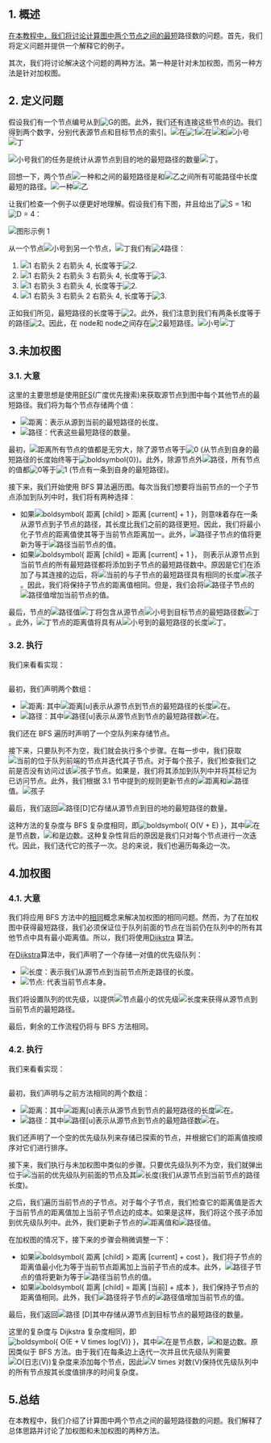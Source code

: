 ## 1. 概述

[在本教程中，我们将讨论计算图中两个节点之间的最短](https://www.baeldung.com/cs/graph-theory-intro)路径数的问题。首先，我们将定义问题并提供一个解释它的例子。

其次，我们将讨论解决这个问题的两种方法。第一种是针对未加权图，而另一种方法是针对加权图。

## 2. 定义问题

假设我们有一个节点编号从到![G](https://www.baeldung.com/wp-content/ql-cache/quicklatex.com-1e40206e25474f738eeb7ca968031abf_l3.svg)的图。此外，我们还有连接这些节点的边。我们得到两个数字，分别代表源节点和目标节点的索引。![在](https://www.baeldung.com/wp-content/ql-cache/quicklatex.com-54e215a7a583b4f357a5a627420bcf2f_l3.svg)![1](https://www.baeldung.com/wp-content/ql-cache/quicklatex.com-69a7c7fb1023d315f416440bca10d849_l3.svg)![在](https://www.baeldung.com/wp-content/ql-cache/quicklatex.com-54e215a7a583b4f357a5a627420bcf2f_l3.svg)![和](https://www.baeldung.com/wp-content/ql-cache/quicklatex.com-638a7387bd72763290cc777a9b509c38_l3.svg)![小号](https://www.baeldung.com/wp-content/ql-cache/quicklatex.com-52fd2a0fc27878e7dfce68d4632b4ffb_l3.svg)![丁](https://www.baeldung.com/wp-content/ql-cache/quicklatex.com-c10ec9debc8ec5dce4c3c5887557202d_l3.svg)

![小号](https://www.baeldung.com/wp-content/ql-cache/quicklatex.com-52fd2a0fc27878e7dfce68d4632b4ffb_l3.svg)我们的任务是统计从源节点到目的地的最短路径的数量![丁](https://www.baeldung.com/wp-content/ql-cache/quicklatex.com-c10ec9debc8ec5dce4c3c5887557202d_l3.svg)。

回想一下，两个节点![一种](https://www.baeldung.com/wp-content/ql-cache/quicklatex.com-816b613a4f79d4bf9cb51396a9654120_l3.svg)和之间的最短路径是和![乙](https://www.baeldung.com/wp-content/ql-cache/quicklatex.com-c74288aabc0e2ca280d25d92bf1a1ec2_l3.svg)之间所有可能路径中长度最短的路径。![一种](https://www.baeldung.com/wp-content/ql-cache/quicklatex.com-816b613a4f79d4bf9cb51396a9654120_l3.svg)![乙](https://www.baeldung.com/wp-content/ql-cache/quicklatex.com-c74288aabc0e2ca280d25d92bf1a1ec2_l3.svg)

让我们检查一个例子以便更好地理解。假设我们有下图，并且给出了![S = 1](https://www.baeldung.com/wp-content/ql-cache/quicklatex.com-b03981f11ad855f307813e149c41ee44_l3.svg)和![D = 4](https://www.baeldung.com/wp-content/ql-cache/quicklatex.com-d05c89867228f1b6e53b66a80f339efc_l3.svg)：

![图形示例 1](https://www.baeldung.com/wp-content/uploads/sites/4/2020/12/Graph_Example-1-768x921-1.png)

从一个节点![小号](https://www.baeldung.com/wp-content/ql-cache/quicklatex.com-52fd2a0fc27878e7dfce68d4632b4ffb_l3.svg)到另一个节点，![丁](https://www.baeldung.com/wp-content/ql-cache/quicklatex.com-c10ec9debc8ec5dce4c3c5887557202d_l3.svg)我们有![4](https://www.baeldung.com/wp-content/ql-cache/quicklatex.com-d4d95642629f734574671d47307d46c3_l3.svg)路径：

1.  ![1 右箭头 2 右箭头 4](https://www.baeldung.com/wp-content/ql-cache/quicklatex.com-6fe64716753a06eeb525c17d4800c743_l3.svg), 长度等于![2](https://www.baeldung.com/wp-content/ql-cache/quicklatex.com-8c267d62c3d7048247917e13baec69a5_l3.svg).
2.  ![1 右箭头 2 右箭头 3 右箭头 4](https://www.baeldung.com/wp-content/ql-cache/quicklatex.com-e9e5bd6f40ed253008b62d47b763b6d4_l3.svg), 长度等于![3](https://www.baeldung.com/wp-content/ql-cache/quicklatex.com-ce2009a45822333037922ccca0872a55_l3.svg).
3.  ![1 右箭头 3 右箭头 4](https://www.baeldung.com/wp-content/ql-cache/quicklatex.com-0c2c133204bfe990935629fc1222e8cb_l3.svg), 长度等于![2](https://www.baeldung.com/wp-content/ql-cache/quicklatex.com-8c267d62c3d7048247917e13baec69a5_l3.svg).
4.  ![1 右箭头 3 右箭头 2 右箭头 4](https://www.baeldung.com/wp-content/ql-cache/quicklatex.com-a4bcd28f738b9c666988c47a1e71df47_l3.svg), 长度等于![3](https://www.baeldung.com/wp-content/ql-cache/quicklatex.com-ce2009a45822333037922ccca0872a55_l3.svg).

正如我们所见，最短路径的长度等于![2](https://www.baeldung.com/wp-content/ql-cache/quicklatex.com-8c267d62c3d7048247917e13baec69a5_l3.svg)。此外，我们注意到我们有两条长度等于 的路径![2](https://www.baeldung.com/wp-content/ql-cache/quicklatex.com-8c267d62c3d7048247917e13baec69a5_l3.svg)。因此，在 node和 node之间存在![2](https://www.baeldung.com/wp-content/ql-cache/quicklatex.com-8c267d62c3d7048247917e13baec69a5_l3.svg)最短路径。![小号](https://www.baeldung.com/wp-content/ql-cache/quicklatex.com-52fd2a0fc27878e7dfce68d4632b4ffb_l3.svg)![丁](https://www.baeldung.com/wp-content/ql-cache/quicklatex.com-c10ec9debc8ec5dce4c3c5887557202d_l3.svg)

## 3.未加权图

### 3.1. 大意

这里的主要思想是使用[BFS](https://www.baeldung.com/cs/graph-algorithms-bfs-dijkstra)(广度优先搜索)来获取源节点到图中每个其他节点的最短路径。我们将为每个节点存储两个值：

-   ![距离](https://www.baeldung.com/wp-content/ql-cache/quicklatex.com-7e8f9319d34bdc826b570e81acac7326_l3.svg)：表示从源到当前的最短路径的长度。
-   ![路径](https://www.baeldung.com/wp-content/ql-cache/quicklatex.com-408ba302b81b029599e4ca5364ccbd76_l3.svg)：代表这些最短路径的数量。

最初，![距离](https://www.baeldung.com/wp-content/ql-cache/quicklatex.com-7e8f9319d34bdc826b570e81acac7326_l3.svg)所有节点的值都是无穷大，除了源节点等于![0](https://www.baeldung.com/wp-content/ql-cache/quicklatex.com-8354ade9c79ec6a7ac658f2c3032c9df_l3.svg) (从节点到自身的最短路径的长度始终等于![boldsymbol{0}](https://www.baeldung.com/wp-content/ql-cache/quicklatex.com-f719bf95ce7962866e636964e04d549f_l3.svg))。此外，除源节点外![路径](https://www.baeldung.com/wp-content/ql-cache/quicklatex.com-408ba302b81b029599e4ca5364ccbd76_l3.svg)，所有节点的值都![0](https://www.baeldung.com/wp-content/ql-cache/quicklatex.com-8354ade9c79ec6a7ac658f2c3032c9df_l3.svg)等于![1](https://www.baeldung.com/wp-content/ql-cache/quicklatex.com-69a7c7fb1023d315f416440bca10d849_l3.svg) (节点有一条到自身的最短路径)。

接下来，我们开始使用 BFS 算法遍历图。每次当我们想要将当前节点的一个子节点添加到队列中时，我们将有两种选择：

-   如果![boldsymbol{ 距离 [child] > 距离 [current] + 1 }](https://www.baeldung.com/wp-content/ql-cache/quicklatex.com-69ed5805e3403ed85bfa690f66f7e8d3_l3.svg)，则意味着存在一条从源节点到子节点的路径，其长度比我们之前的路径更短。因此，我们将最小化子节点的距离值使其等于当前节点距离加一。此外，![路径](https://www.baeldung.com/wp-content/ql-cache/quicklatex.com-408ba302b81b029599e4ca5364ccbd76_l3.svg)子节点的值将更新为等于![路径](https://www.baeldung.com/wp-content/ql-cache/quicklatex.com-408ba302b81b029599e4ca5364ccbd76_l3.svg)当前节点的值。
-   如果![boldsymbol{ 距离 [child] = 距离 [current] + 1 }](https://www.baeldung.com/wp-content/ql-cache/quicklatex.com-2fbcb88c959f130ce82223a95abb13c1_l3.svg)， 则表示从源节点到当前节点的所有最短路径都将添加到子节点的最短路径数中。原因是它们在添加了与其连接的边后，将![当前的](https://www.baeldung.com/wp-content/ql-cache/quicklatex.com-d6077cd8f68eeec378b44b6c5313a30f_l3.svg)与子节点的最短路径具有相同的长度![孩子](https://www.baeldung.com/wp-content/ql-cache/quicklatex.com-f6971b51ac44324ed5e23e26d50acf8c_l3.svg)。因此，我们将保持子节点的距离值相同。但是，我们会将![路径](https://www.baeldung.com/wp-content/ql-cache/quicklatex.com-408ba302b81b029599e4ca5364ccbd76_l3.svg)子节点的![路径](https://www.baeldung.com/wp-content/ql-cache/quicklatex.com-408ba302b81b029599e4ca5364ccbd76_l3.svg)值增加当前节点的值。

最后，节点的![路径](https://www.baeldung.com/wp-content/ql-cache/quicklatex.com-408ba302b81b029599e4ca5364ccbd76_l3.svg)值![丁](https://www.baeldung.com/wp-content/ql-cache/quicklatex.com-c10ec9debc8ec5dce4c3c5887557202d_l3.svg)将包含从源节点![小号](https://www.baeldung.com/wp-content/ql-cache/quicklatex.com-52fd2a0fc27878e7dfce68d4632b4ffb_l3.svg)到目标节点的最短路径数![丁](https://www.baeldung.com/wp-content/ql-cache/quicklatex.com-c10ec9debc8ec5dce4c3c5887557202d_l3.svg)。此外，![丁](https://www.baeldung.com/wp-content/ql-cache/quicklatex.com-c10ec9debc8ec5dce4c3c5887557202d_l3.svg)节点的距离值将具有从![小号](https://www.baeldung.com/wp-content/ql-cache/quicklatex.com-52fd2a0fc27878e7dfce68d4632b4ffb_l3.svg)到的最短路径的长度![丁](https://www.baeldung.com/wp-content/ql-cache/quicklatex.com-c10ec9debc8ec5dce4c3c5887557202d_l3.svg)。

### 3.2. 执行

我们来看看实现：

```

```

最初，我们声明两个数组：

-   ![距离](https://www.baeldung.com/wp-content/ql-cache/quicklatex.com-7e8f9319d34bdc826b570e81acac7326_l3.svg): 其中![距离[u]](https://www.baeldung.com/wp-content/ql-cache/quicklatex.com-1fa1e0ad8b95956921f58789210256f3_l3.svg)表示从源节点到节点的最短路径的长度![在](https://www.baeldung.com/wp-content/ql-cache/quicklatex.com-e817933126862db10ae510d35359568e_l3.svg)。
-   ![路径](https://www.baeldung.com/wp-content/ql-cache/quicklatex.com-408ba302b81b029599e4ca5364ccbd76_l3.svg)：其中![路径[u]](https://www.baeldung.com/wp-content/ql-cache/quicklatex.com-7e81975fc3d1e6a88c88b7ab7d20cbe0_l3.svg)表示从源节点到节点的最短路径数![在](https://www.baeldung.com/wp-content/ql-cache/quicklatex.com-e817933126862db10ae510d35359568e_l3.svg)。

我们还在 BFS 遍历时声明了一个空队列来存储节点。

接下来，只要队列不为空，我们就会执行多个步骤。在每一步中，我们获取![当前的](https://www.baeldung.com/wp-content/ql-cache/quicklatex.com-d6077cd8f68eeec378b44b6c5313a30f_l3.svg)位于队列前端的节点并迭代其子节点。对于每个孩子，我们检查我们之前是否没有访问过该![孩子](https://www.baeldung.com/wp-content/ql-cache/quicklatex.com-f6971b51ac44324ed5e23e26d50acf8c_l3.svg)节点。如果是，我们将其添加到队列中并将其标记为已访问节点。此外，我们根据 3.1 节中提到的规则更新节点的![距离](https://www.baeldung.com/wp-content/ql-cache/quicklatex.com-7e8f9319d34bdc826b570e81acac7326_l3.svg)和![路径](https://www.baeldung.com/wp-content/ql-cache/quicklatex.com-408ba302b81b029599e4ca5364ccbd76_l3.svg)值。![孩子](https://www.baeldung.com/wp-content/ql-cache/quicklatex.com-f6971b51ac44324ed5e23e26d50acf8c_l3.svg)

最后，我们返回![路径[D]](https://www.baeldung.com/wp-content/ql-cache/quicklatex.com-21adf166821683b88d5bbfacc37fc997_l3.svg)它存储从源节点到目的地的最短路径的数量。

这种方法的复杂度与 BFS 复杂度相同，即![boldsymbol{ O(V + E) }](https://www.baeldung.com/wp-content/ql-cache/quicklatex.com-94d27816e42568a8b9713ca243f26ece_l3.svg)，其中![在](https://www.baeldung.com/wp-content/ql-cache/quicklatex.com-54e215a7a583b4f357a5a627420bcf2f_l3.svg)是节点数，![和](https://www.baeldung.com/wp-content/ql-cache/quicklatex.com-638a7387bd72763290cc777a9b509c38_l3.svg)是边数。这种复杂性背后的原因是我们只对每个节点进行一次迭代。因此，我们迭代它的孩子一次。总的来说，我们也遍历每条边一次。

## 4.加权图

### 4.1. 大意

我们将应用 BFS 方法中的[相同](https://www.baeldung.com/cs/graph-algorithms-bfs-dijkstra)概念来解决加权图的相同问题。然而，为了在加权图中获得最短路径，我们必须保证位于队列前面的节点在当前仍在队列中的所有其他节点中具有最小距离值。所以，我们将使用[Dijkstra](https://www.baeldung.com/java-dijkstra) 算法。

在[Dijkstra](https://www.baeldung.com/cs/dijkstra)算法中，我们声明了一个存储一对值的优先级队列：

-   ![长度](https://www.baeldung.com/wp-content/ql-cache/quicklatex.com-1fa07f072bb7c030830b656d2f9753d6_l3.svg)：表示我们从源节点到当前节点所走路径的长度。
-   ![节点](https://www.baeldung.com/wp-content/ql-cache/quicklatex.com-de70b14530689316b74d10ce85aed258_l3.svg): 代表当前节点本身。

我们将设置队列的优先级，以提供![节点](https://www.baeldung.com/wp-content/ql-cache/quicklatex.com-de70b14530689316b74d10ce85aed258_l3.svg)最小的优先级![长度](https://www.baeldung.com/wp-content/ql-cache/quicklatex.com-1fa07f072bb7c030830b656d2f9753d6_l3.svg)来获得从源节点到当前节点的最短路径。

最后，剩余的工作流程仍将与 BFS 方法相同。

### 4.2. 执行

我们来看看实现：

```

```

最初，我们声明与之前方法相同的两个数组：

-   ![距离](https://www.baeldung.com/wp-content/ql-cache/quicklatex.com-7e8f9319d34bdc826b570e81acac7326_l3.svg)：其中![距离[u]](https://www.baeldung.com/wp-content/ql-cache/quicklatex.com-1fa1e0ad8b95956921f58789210256f3_l3.svg)表示从源节点到节点的最短路径的长度![在](https://www.baeldung.com/wp-content/ql-cache/quicklatex.com-e817933126862db10ae510d35359568e_l3.svg)。
-   ![路径](https://www.baeldung.com/wp-content/ql-cache/quicklatex.com-408ba302b81b029599e4ca5364ccbd76_l3.svg)：其中![路径[u]](https://www.baeldung.com/wp-content/ql-cache/quicklatex.com-7e81975fc3d1e6a88c88b7ab7d20cbe0_l3.svg)表示从源节点到节点的最短路径数![在](https://www.baeldung.com/wp-content/ql-cache/quicklatex.com-e817933126862db10ae510d35359568e_l3.svg)。

我们还声明了一个空的优先级队列来存储已探索的节点，并根据它们的距离值按顺序对它们进行排序。

接下来，我们执行与未加权图中类似的步骤。只要优先级队列不为空，我们就弹出位于![当前的](https://www.baeldung.com/wp-content/ql-cache/quicklatex.com-d6077cd8f68eeec378b44b6c5313a30f_l3.svg)优先级队列前面的节点及其![长度](https://www.baeldung.com/wp-content/ql-cache/quicklatex.com-1fa07f072bb7c030830b656d2f9753d6_l3.svg)(我们从源节点到当前节点的路径长度)。

之后，我们遍历当前节点的子节点。对于每个子节点，我们检查它的距离值是否大于当前节点的距离值加上当前子节点边的成本。如果是这样，我们将这个孩子添加到优先级队列中。此外，我们更新子节点的![距离](https://www.baeldung.com/wp-content/ql-cache/quicklatex.com-7e8f9319d34bdc826b570e81acac7326_l3.svg)值和![路径](https://www.baeldung.com/wp-content/ql-cache/quicklatex.com-408ba302b81b029599e4ca5364ccbd76_l3.svg)值。

在加权图的情况下，接下来的步骤会稍微调整一下：

-   如果![boldsymbol{ 距离 [child] > 距离 [current] + cost }](https://www.baeldung.com/wp-content/ql-cache/quicklatex.com-c3e806d3596366170bdfc8d9a2353a8e_l3.svg)，我们将子节点的距离值最小化为等于当前节点距离加上当前子节点的成本。此外，![路径](https://www.baeldung.com/wp-content/ql-cache/quicklatex.com-408ba302b81b029599e4ca5364ccbd76_l3.svg)子节点的值将更新为等于![路径](https://www.baeldung.com/wp-content/ql-cache/quicklatex.com-408ba302b81b029599e4ca5364ccbd76_l3.svg)当前节点的值。
-   如果![boldsymbol{ 距离 [child] = 距离 [当前] + 成本 }](https://www.baeldung.com/wp-content/ql-cache/quicklatex.com-eeea0f1ca28e2a285095b17b03f7451e_l3.svg)，我们保持子节点的距离值相同。此外，我们![路径](https://www.baeldung.com/wp-content/ql-cache/quicklatex.com-408ba302b81b029599e4ca5364ccbd76_l3.svg)将子节点的![路径](https://www.baeldung.com/wp-content/ql-cache/quicklatex.com-408ba302b81b029599e4ca5364ccbd76_l3.svg)值增加当前节点的值。

最后，我们返回![路径 [D]](https://www.baeldung.com/wp-content/ql-cache/quicklatex.com-29cdba036196a901a714656318f5fba8_l3.svg)其中存储从源节点到目标节点的最短路径的数量。

这里的复杂度与 Dijkstra 复杂度相同，即![boldsymbol{ O(E + V times log(V)) }](https://www.baeldung.com/wp-content/ql-cache/quicklatex.com-0019b9b89198bed439fc54466b1b2665_l3.svg)，其中![在](https://www.baeldung.com/wp-content/ql-cache/quicklatex.com-54e215a7a583b4f357a5a627420bcf2f_l3.svg)是节点数，![和](https://www.baeldung.com/wp-content/ql-cache/quicklatex.com-638a7387bd72763290cc777a9b509c38_l3.svg)是边数。原因类似于 BFS 方法。由于我们在每条边上迭代一次并且优先级队列需要![O(日志(V))](https://www.baeldung.com/wp-content/ql-cache/quicklatex.com-dea16c17a0e1fec0eb700b67a3f27803_l3.svg)复杂度来添加每个节点，因此![V times 对数(V)](https://www.baeldung.com/wp-content/ql-cache/quicklatex.com-20ebe4efcac8934a17b45f4e04fd64b0_l3.svg)保持优先级队列中的所有节点按其长度值排序的时间复杂度。

## 5.总结

在本教程中，我们介绍了计算图中两个节点之间的最短路径数的问题。我们解释了总体思路并讨论了加权图和未加权图的两种方法。